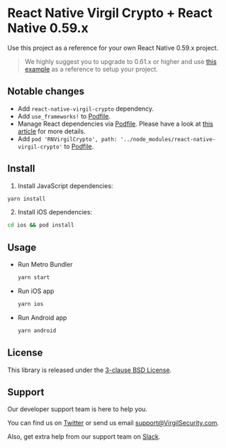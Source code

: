 # React Native Virgil Crypto + React Native 0.59.x
Use this project as a reference for your own React Native 0.59.x project.
> We highly suggest you to upgrade to 0.61.x or higher and use [this example](../Example61) as a reference to setup your project.

## Notable changes
- Add `react-native-virgil-crypto` dependency.
- Add `use_frameworks!` to [Podfile](ios/Podfile).
- Manage React dependencies via [Podfile](ios/Podfile). Please have a look at [this article](https://engineering.brigad.co/demystifying-react-native-modules-linking-ae6c017a6b4a) for more details.
- Add `pod 'RNVirgilCrypto', path: '../node_modules/react-native-virgil-crypto'` to [Podfile](ios/Podfile).

## Install
1. Install JavaScript dependencies:
  ```sh
  yarn install
  ```
2. Install iOS dependencies:
  ```sh
  cd ios && pod install
  ```

## Usage
- Run Metro Bundler
  ```sh
  yarn start
  ```
- Run iOS app
  ```sh
  yarn ios
  ```
- Run Android app
  ```sh
  yarn android
  ```

## License
This library is released under the [3-clause BSD License](LICENSE).

## Support
Our developer support team is here to help you.

You can find us on [Twitter](https://twitter.com/VirgilSecurity) or send us email support@VirgilSecurity.com.

Also, get extra help from our support team on [Slack](https://virgilsecurity.com/join-community).
